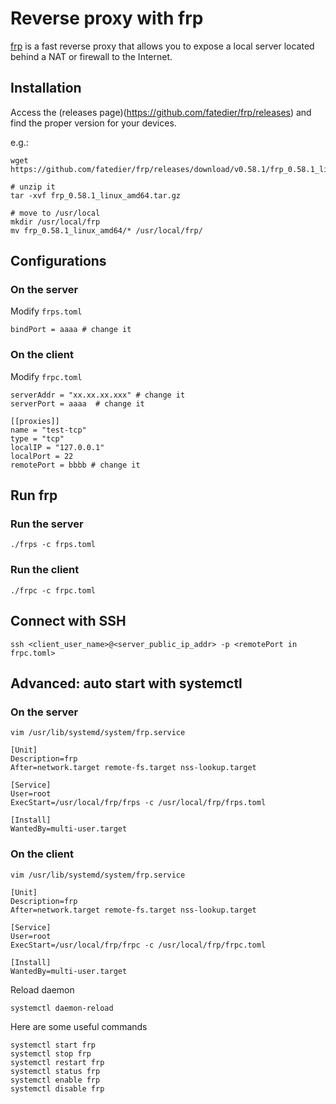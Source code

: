 # Reverse proxy with frp

[frp](https://github.com/fatedier/frp) is a fast reverse proxy that allows you to expose a local server located behind a NAT or firewall to the Internet.

## Installation
Access the (releases page)(https://github.com/fatedier/frp/releases) and find the proper version for your devices.

e.g.: 
```shell
wget https://github.com/fatedier/frp/releases/download/v0.58.1/frp_0.58.1_linux_amd64.tar.gz

# unzip it
tar -xvf frp_0.58.1_linux_amd64.tar.gz 

# move to /usr/local
mkdir /usr/local/frp
mv frp_0.58.1_linux_amd64/* /usr/local/frp/
```

## Configurations
### On the server
Modify `frps.toml`
```shell
bindPort = aaaa # change it
```

### On the client
Modify `frpc.toml`

```shell
serverAddr = "xx.xx.xx.xxx" # change it
serverPort = aaaa  # change it

[[proxies]]
name = "test-tcp"
type = "tcp"
localIP = "127.0.0.1"
localPort = 22
remotePort = bbbb # change it
```


## Run frp
### Run the server
```shell
./frps -c frps.toml
```

### Run the client
```shell
./frpc -c frpc.toml
```

## Connect with SSH
```shell
ssh <client_user_name>@<server_public_ip_addr> -p <remotePort in frpc.toml>
```

## Advanced: auto start with systemctl

### On the server
```shell
vim /usr/lib/systemd/system/frp.service
```

```
[Unit]
Description=frp
After=network.target remote-fs.target nss-lookup.target

[Service]
User=root
ExecStart=/usr/local/frp/frps -c /usr/local/frp/frps.toml

[Install]
WantedBy=multi-user.target
```


### On the client
```shell
vim /usr/lib/systemd/system/frp.service
```

```
[Unit]
Description=frp
After=network.target remote-fs.target nss-lookup.target

[Service]
User=root
ExecStart=/usr/local/frp/frpc -c /usr/local/frp/frpc.toml

[Install]
WantedBy=multi-user.target
```


Reload daemon
```shell
systemctl daemon-reload
```

Here are some useful commands
```shell
systemctl start frp
systemctl stop frp
systemctl restart frp
systemctl status frp
systemctl enable frp
systemctl disable frp
```
